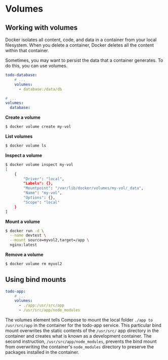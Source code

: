 # Volumes

## Working with volumes
Docker isolates all content, code, and data in a container from your local filesystem. When you delete a container, Docker deletes all the content within that container.

Sometimes, you may want to persist the data that a container generates. To do this, you can use volumes.

```yaml
todo-database:
    # ...
    volumes:
      - database:/data/db

# ...
volumes:
  database:
```

**Create a volume**
```sh
$ docker volume create my-vol
```

**List volumes**
```sh
$ docker volume ls
```

**Inspect a volume**
```sh
$ docker volume inspect my-vol
[
    {
        "Driver": "local",
        "Labels": {},
        "Mountpoint": "/var/lib/docker/volumes/my-vol/_data",
        "Name": "my-vol",
        "Options": {},
        "Scope": "local"
    }
]
```

**Mount a volume**
```sh
$ docker run -d \
  --name devtest \
  --mount source=myvol2,target=/app \
  nginx:latest
```

**Remove a volume**
```sh
$ docker volume rm myvol2
```

## Using bind mounts
```yaml
todo-app:
    # ...
    volumes:
      - ./app:/usr/src/app
      - /usr/src/app/node_modules
```

The volumes element tells Compose to mount the local folder `./app to /usr/src/app` in the container for the todo-app service. This particular bind mount overwrites the static contents of the `/usr/src/` app directory in the container and creates what is known as a development container. The second instruction, `/usr/src/app/node_modules`, prevents the bind mount from overwriting the container's `node_modules` directory to preserve the packages installed in the container.
